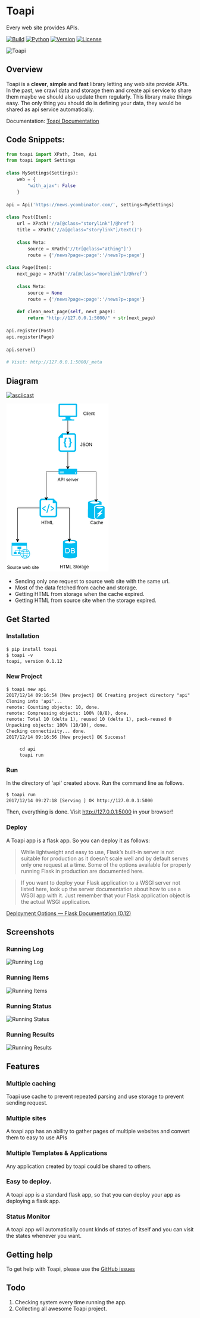 # Toapi

Every web site provides APIs.

[![Build](https://travis-ci.org/gaojiuli/toapi.svg?branch=master)](https://travis-ci.org/gaojiuli/toapi)
[![Python](https://img.shields.io/pypi/pyversions/toapi.svg)](https://pypi.python.org/pypi/toapi/)
[![Version](https://img.shields.io/pypi/v/toapi.svg)](https://pypi.python.org/pypi/toapi/)
[![License](https://img.shields.io/pypi/l/toapi.svg)](https://pypi.python.org/pypi/toapi/)


![Toapi](logo.png)

## Overview

Toapi is a **clever**, **simple** and **fast** library letting any 
web site provide APIs. In the past, we crawl data and storage them and create 
api service to share them maybe we should also update them regularly. 
This library make things easy. The only thing you should do is defining your data, 
they would be shared as api service automatically.

Documentation: [Toapi Documentation](http://www.toapi.org)

## Code Snippets:

```python
from toapi import XPath, Item, Api
from toapi import Settings

class MySettings(Settings):
    web = {
        "with_ajax": False
    }

api = Api('https://news.ycombinator.com/', settings=MySettings)

class Post(Item):
    url = XPath('//a[@class="storylink"]/@href')
    title = XPath('//a[@class="storylink"]/text()')

    class Meta:
        source = XPath('//tr[@class="athing"]')
        route = {'/news?page=:page':'/news?p=:page'}

class Page(Item):
    next_page = XPath('//a[@class="morelink"]/@href')

    class Meta:
        source = None
        route = {'/news?page=:page':'/news?p=:page'}

    def clean_next_page(self, next_page):
        return "http://127.0.0.1:5000/" + str(next_page)

api.register(Post)
api.register(Page)

api.serve()

# Visit: http://127.0.0.1:5000/_meta
```

## Diagram

[![asciicast](https://asciinema.org/a/shet2Ba9d4muCbZ6C3f56EbAt.png)](https://asciinema.org/a/shet2Ba9d4muCbZ6C3f56EbAt)


![Toapi](./docs/diagram.png)


- Sending only one request to source web site with the same url.
- Most of the data fetched from cache and storage.
- Getting HTML from storage when the cache expired.
- Getting HTML from source site when the storage expired.

## Get Started

### Installation

```text
$ pip install toapi
$ toapi -v
toapi, version 0.1.12
```

### New Project

```text
$ toapi new api
2017/12/14 09:16:54 [New project] OK Creating project directory "api" 
Cloning into 'api'...
remote: Counting objects: 10, done.
remote: Compressing objects: 100% (8/8), done.
remote: Total 10 (delta 1), reused 10 (delta 1), pack-reused 0
Unpacking objects: 100% (10/10), done.
Checking connectivity... done.
2017/12/14 09:16:56 [New project] OK Success! 

     cd api
     toapi run

```

### Run

In the directory of 'api' created above. Run the command line as follows.

```text
$ toapi run
2017/12/14 09:27:18 [Serving ] OK http://127.0.0.1:5000
```

Then, everything is done. Visit http://127.0.0.1:5000 in your browser!

### Deploy

A Toapi app is a flask app. So you can deploy it as follows:


> While lightweight and easy to use, Flask’s built-in server is not suitable for production as it doesn’t scale well and by default serves only one request at a time. Some of the options available for properly running Flask in production are documented here.

> If you want to deploy your Flask application to a WSGI server not listed here, look up the server documentation about how to use a WSGI app with it. Just remember that your Flask application object is the actual WSGI application.

[Deployment Options &#8212; Flask Documentation (0.12)](http://flask.pocoo.org/docs/0.12/deploying/)

## Screenshots

### Running Log

![Running Log](./docs/imgs/runinglog.jpg)

### Running Items

![Running Items](./docs/imgs/runningitems.jpg)

### Running Status

![Running Status](./docs/imgs/runningstatus.jpg)

### Running Results

![Running Results](./docs/imgs/runningresult.jpg)

## Features

### Multiple caching

Toapi use cache to prevent repeated parsing and use storage to prevent sending request.

### Multiple sites

A toapi app has an ability to gather pages of multiple websites and convert them to easy to use APIs

### Multiple Templates & Applications

Any application created by toapi could be shared to others.

### Easy to deploy.

A toapi app is a standard flask app, so that you can deploy your app as deploying a flask app.

### Status Monitor

A toapi app will automatically count kinds of states of itself and you can visit the states whenever you want.

## Getting help

To get help with Toapi, please use the [GitHub issues]

[GitHub issues]: https://github.com/gaojiuli/toapi/issues
[GitHub project pages]: https://help.github.com/articles/creating-project-pages-manually/
[pip]: http://pip.readthedocs.io/en/stable/installing/
[Python]: https://www.python.org/

## Todo

1. Checking system every time running the app.
2. Collecting all awesome Toapi project.
